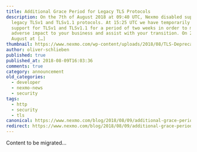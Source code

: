 ```yaml
---
title: Additional Grace Period for Legacy TLS Protocols
description: On the 7th of August 2018 at 09:40 UTC, Nexmo disabled support of
  legacy TLSv1 and TLSv1.1 protocols. At 15:25 UTC we have temporarily restored
  support for TLSv1 and TLSv1.1 for a period of two weeks in order to mitigate
  adverse impact to your business and assist with your transition. On 21st of
  August at […]
thumbnail: https://www.nexmo.com/wp-content/uploads/2018/08/TLS-Deprecation_1200x675.png
author: oliver-schlieben
published: true
published_at: 2018-08-09T16:03:36
comments: true
category: announcement
old_categories:
  - developer
  - nexmo-news
  - security
tags:
  - http
  - security
  - tls
canonical: https://www.nexmo.com/blog/2018/08/09/additional-grace-period-legacy-tls-protocols
redirect: https://www.nexmo.com/blog/2018/08/09/additional-grace-period-legacy-tls-protocols
---
```

Content to be migrated...